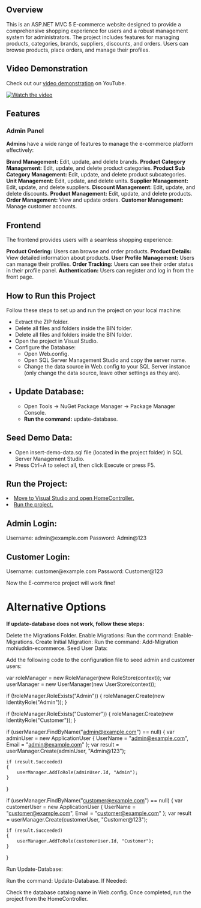 <h2>Overview</h2>
This is an ASP.NET MVC 5 E-commerce website designed to provide a comprehensive shopping experience for users and a robust management system for administrators. The project includes features for managing products, categories, brands, suppliers, discounts, and orders. Users can browse products, place orders, and manage their profiles.

## Video Demonstration

Check out our [video demonstration](https://www.youtube.com/watch?v=8Q7e4RHjsoE) on YouTube.

[![Watch the video](https://img.youtube.com/vi/YOUR_VIDEO_ID/0.jpg)](https://www.youtube.com/watch?v=8Q7e4RHjsoE)


<h2>Features</h2>
<h3>Admin Panel</h3>
<strong>Admins </strong> have a wide range of features to manage the e-commerce platform effectively:

<strong>Brand Management:</strong> Edit, update, and delete brands.
<strong>Product Category Management:</strong> Edit, update, and delete product categories.
<strong>Product Sub Category Management:</strong> Edit, update, and delete product subcategories.
<strong>Unit Management:</strong> Edit, update, and delete units.
<strong>Supplier Management:</strong> Edit, update, and delete suppliers.
<strong>Discount Management:</strong> Edit, update, and delete discounts.
<strong>Product Management:</strong> Edit, update, and delete products.
<strong>Order Management:</strong> View and update orders.
<strong>Customer Management:</strong> Manage customer accounts.

<h2>Frontend</h2>
The frontend provides users with a seamless shopping experience:

<strong>Product Ordering:</strong> Users can browse and order products.
<strong>Product Details:</strong> View detailed information about products.
<strong>User Profile Management:</strong> Users can manage their profiles.
<strong>Order Tracking:</strong> Users can see their order status in their profile panel.
<strong>Authentication:</strong> Users can register and log in from the front page.

<h2>How to Run this Project</h2>
Follow these steps to set up and run the project on your local machine:
<ul>
  <li>Extract the ZIP folder.</li>
  <li>Delete all files and folders inside the BIN folder.</li>
  <li>Delete all files and folders inside the BIN folder.</li>
  <li>Open the project in Visual Studio.</li>
  <li>
    Configure the Database:
    <ul>
      <li>Open Web.config.</li>
      <li>Open SQL Server Management Studio and copy the server name.</li>
      <li>Change the data source in Web.config to your SQL Server instance (only change the data source, leave other settings as they are).</li>
    </ul>
  </li>
  <li><h2>Update Database:</h2>
    <ul>
      <li>Open Tools -> NuGet Package Manager -> Package Manager Console.</li>
      <li><strong>Run the command:</strong> update-database.</li>
    </ul>
  </li>
  
</ul>

<h2>Seed Demo Data:</h2>
<ul>
  <li>Open insert-demo-data.sql file (located in the project folder) in SQL Server Management Studio.</li>
  <li>Press Ctrl+A to select all, then click Execute or press F5.</li>
</ul>
<h2>Run the Project:</h2>
<u>
  <li>Move to Visual Studio and open HomeController.</li>
  <li>Run the project.</li>
</u>

<h2>Admin Login:</h2>
Username: admin@example.com
Password: Admin@123

<h2>Customer Login:</h2>
Username: customer@example.com
Password: Customer@123

Now the E-commerce project will work fine!

<h1>Alternative Options</h1>
<strong>If update-database does not work, follow these steps:</strong>

Delete the Migrations Folder.
Enable Migrations:
Run the command: Enable-Migrations.
Create Initial Migration:
Run the command: Add-Migration mohiuddin-ecommerce.
Seed User Data:

Add the following code to the configuration file to seed admin and customer users:
<br />

var roleManager = new RoleManager<IdentityRole>(new RoleStore<IdentityRole>(context));
var userManager = new UserManager<ApplicationUser>(new UserStore<ApplicationUser>(context));

if (!roleManager.RoleExists("Admin"))
{
    roleManager.Create(new IdentityRole("Admin"));
}

if (!roleManager.RoleExists("Customer"))
{
    roleManager.Create(new IdentityRole("Customer"));
}

if (userManager.FindByName("admin@example.com") == null)
{
    var adminUser = new ApplicationUser { UserName = "admin@example.com", Email = "admin@example.com" };
    var result = userManager.Create(adminUser, "Admin@123");

    if (result.Succeeded)
    {
        userManager.AddToRole(adminUser.Id, "Admin");
    }
}

if (userManager.FindByName("customer@example.com") == null)
{
    var customerUser = new ApplicationUser { UserName = "customer@example.com", Email = "customer@example.com" };
    var result = userManager.Create(customerUser, "Customer@123");

    if (result.Succeeded)
    {
        userManager.AddToRole(customerUser.Id, "Customer");
    }
}


Run Update-Database:

Run the command: Update-Database.
If Needed:

Check the database catalog name in Web.config.
Once completed, run the project from the HomeController.
